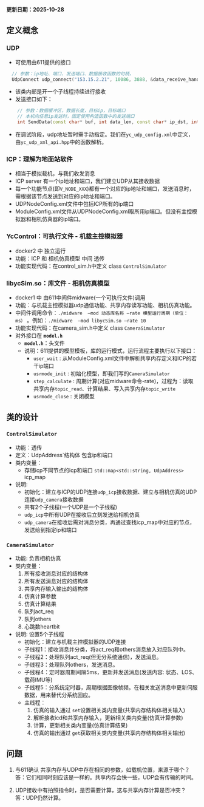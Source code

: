 
**更新日期：2025-10-28**

## 定义概念

### UDP
- 可使用由611提供的接口
```cpp 
  // 参数：ip地址、端口、发送端口、数据接收函数的句柄，
  UdpConnect udp_connect("153.15.2.21", 10086, 3888, &data_receive_handle);
```
- 该类内部是开一个子线程持续进行接收
- 发送接口如下：
```cpp
    // 参数：数据缓冲区，数据长度，目标ip，目标端口
    // 本机向任意ip发送时，固定使用构造函数中的发送端口
    int SendData(const char* buf, int data_len, const char* ip_dst, int port_dst);
```
- 在调试阶段，udp地址暂时需手动指定。我们在`yc_udp_config.xml`中定义，由`yc_udp_xml_api.hpp`中的函数解析。

### ICP：理解为地面站软件
- 相当于模拟载机，与我们收发消息
- ICP server 有一个ip地址和端口，我们建立UDP从其接收数据
- 每一个功能节点(即`V_NODE_XXX`)都有一个对应的ip地址和端口，发送消息时，需根据该节点发送到对应的ip地址和端口。
- UDPNodeConfig.xml文件中包括ICP所有的ip端口
- ModuleConfig.xml文件从UDPNodeConfig.xml取所用ip端口。但没有主控模拟器和相机仿真器的ip端口。

### YcControl：可执行文件 - 机载主控模拟器
- docker2 中 独立运行
- 功能：ICP 和 相机仿真模型 中间 透传
- 功能实现代码：在control_sim.h中定义 class `ControlSimulator`

### libycSim.so：库文件 - 相机仿真模型
- docker1 中 由611中间件midware(一个可执行文件)调用
- 功能：与机载主控模拟器udp通信功能、共享内存读写功能、相机仿真功能。
- 中间件调用命令：`./midware  –mod 动态库名称 –rate 模型运行周期（单位：ms）` 。例如：`./midware  –mod libycSim.so –rate 10`
- 功能实现代码：在camera_sim.h中定义 class `CameraSimulator`
- 对外接口在 **`model.h`**
  - **`model.h`**：头文件
  - 说明：611提供的模型模板，库的运行模式，运行流程主要执行以下接口：
    - `user_wait` : 从ModuleConfig.xml文件中解析共享内存定义和ICP的若干ip端口
    - `usrmode_init` : 初始化模型，即我们写的`CameraSimulator`
    - `step_calculate` : 周期计算(对应midware命令-rate)，过程为：读取共享内存`topic_read`、计算结果、写入共享内存`topic_write`
    - `usrmode_close` : 关闭模型



## 类的设计

### `ControlSimulator`
- 功能：透传
- 定义：UdpAddress`结构体 包含ip和端口
- 类内变量：
  - 存储icp不同节点的icp和端口 `std::map<std::string, UdpAddress>` icp_map
- 说明: 
  - 初始化：建立与ICP的UDP连接`udp_icp`接收数据、建立与相机仿真的UDP连接`udp_camera`接收数据
  - 共有2个子线程(一个UDP是一个子线程)
  - `udp_icp`中所有UDP在接收后立刻发送给相机仿真
  - `udp_camera`在接收后需对消息分类，再通过查找icp_map中对应的节点，发送给到指定ip和端口

### `CameraSimulator`
- 功能: 负责相机仿真
- 类内变量：
  1. 所有接收消息对应的结构体
  2. 所有发送消息对应的结构体
  3. 共享内存输入输出的结构体
  4. 仿真计算参数
  5. 仿真计算结果
  6. 队列act_req
  7. 队列others
  8. 心跳数heartbit 
- 说明: 设置5个子线程
  - 初始化：建立与机载主控模拟器的UDP连接
  - 子线程1：接收消息并分类，将act_req和others消息放入对应队列中。
  - 子线程2：处理队列act_req(但无分系统通信)，发送消息。
  - 子线程3：处理队列others，发送消息。
  - 子线程4：定时器周期间隔5ms，更新并发送消息(发送内容: 状态、LOS、载荷IMU等)
  - 子线程5：分系统定时器，周期根据图像帧频。在相关发送消息中更新伺服数据，用来替代分系统回应。
  - 主线程：
    1. 仿真的输入通过 `set`设置相关类内变量(共享内存结构体相关输入)
    2. 解析接收icd和共享内存输入，更新相关类内变量(仿真计算参数)
    3. 计算，更新相关类内变量(仿真计算结果)
    4. 仿真的输出通过 `get`获取相关类内变量(共享内存结构体相关输出)

## 问题
1. 与611确认 共享内存与UDP中存在相同的参数，如载机位置，来源于哪个？
答：它们相同时刻应该是一样的。共享内存会快一些，UDP会有传输的时间。

2. UDP接收中有拍照指令时，是否需要计算，这与共享内存计算是否冲突？
答：UDP仍然计算。
